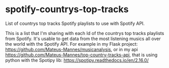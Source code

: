 # spotify-countrys-top-tracks
List of countrys top tracks Spotify playlists to use with Spotify API.

This is a list that I'm sharing with each Id of the countrys top tracks playlists from Spotify. It's usable to get data from the most listening musics all over the world with the Spotify API. For example in my Flask project: https://github.com/Mateus-Mannes/musicanalysis, or in my api https://github.com/Mateus-Mannes/top-country-tracks-api, that is using python with the Spotipy lib: https://spotipy.readthedocs.io/en/2.16.0/
